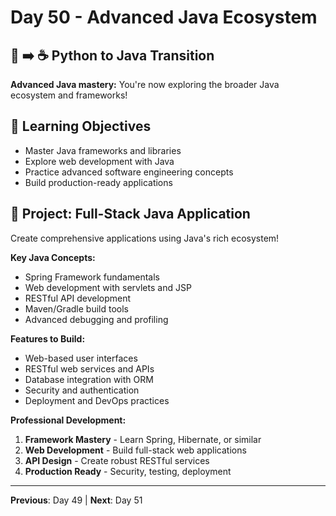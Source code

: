 # Day 50 - Advanced Java Ecosystem

## 🐍 ➡️ ☕ Python to Java Transition

**Advanced Java mastery:** You're now exploring the broader Java ecosystem and frameworks!

## 🎯 Learning Objectives
- Master Java frameworks and libraries
- Explore web development with Java
- Practice advanced software engineering concepts
- Build production-ready applications

## 🚀 Project: Full-Stack Java Application
Create comprehensive applications using Java's rich ecosystem!

**Key Java Concepts:**
- Spring Framework fundamentals
- Web development with servlets and JSP
- RESTful API development
- Maven/Gradle build tools
- Advanced debugging and profiling

**Features to Build:**
- Web-based user interfaces
- RESTful web services and APIs
- Database integration with ORM
- Security and authentication
- Deployment and DevOps practices

**Professional Development:**
1. **Framework Mastery** - Learn Spring, Hibernate, or similar
2. **Web Development** - Build full-stack web applications
3. **API Design** - Create robust RESTful services
4. **Production Ready** - Security, testing, deployment

---
**Previous**: Day 49 | **Next**: Day 51
